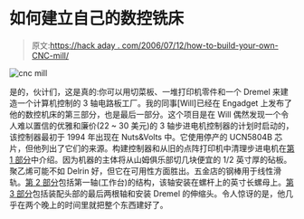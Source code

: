 # 如何建立自己的数控铣床

> 原文:[https://hack aday . com/2006/07/12/how-to-build-your-own-CNC-mill/](https://hackaday.com/2006/07/12/how-to-build-your-own-cnc-mill/)

![cnc mill](../Images/8922ccecf810c94a0f1bd73ce7404ec9.png)

是的，伙计们，这是真的:你可以用切菜板、一堆打印机零件和一个 Dremel 来建造一个计算机控制的 3 轴电路板工厂。我的同事[Will]已经在 Engadget 上发布了他的数控机床的第三部分，也是最后一部分。这个项目是在 Will 偶然发现一个令人难以置信的优雅和廉价(22 ~ 30 美元)的 3 轴步进电机控制器的计划时启动的，该控制器最初于 1994 年出现在 Nuts&Volts 中。它使用停产的 UCN5804B 芯片，但他列出了它们的来源。构建控制器和从旧的点阵打印机中清理步进电机在[第 1 部分](http://www.engadget.com/2006/06/29/how-to-build-your-own-cnc-machine-part-1/)中介绍。因为机器的主体将从山姆俱乐部切几块便宜的 1/2 英寸厚的砧板。聚乙烯可能不如 Delrin 好，但它在可用性方面胜出。五金店的钢棒用于线性滑轨。[第 2 部分](http://www.engadget.com/2006/07/04/how-to-build-your-own-cnc-machine-part-2/)包括第一轴(工作台)的结构，该轴安装在螺杆上的英寸长螺母上。[第 3 部分](http://www.engadget.com/2006/07/11/how-to-build-your-own-cnc-machine-part-3/)包括装配头部的最后两根轴和安装 Dremel 的伸缩头。令人惊讶的是，他几乎在两个晚上的时间里就把整个东西建好了。